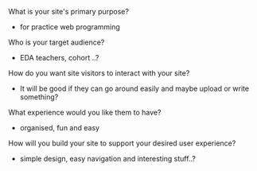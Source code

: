What is your site's primary purpose?
- for practice web programming

 Who is your target audience?
 - EDA teachers, cohort ..?

 How do you want site visitors to interact with your site? 
 - It will be good if they can go around easily and maybe upload or write something?

 What experience would you like them to have?
 - organised, fun and easy

 How will you build your site to support your desired user experience?
 - simple design, easy navigation and interesting stuff..?